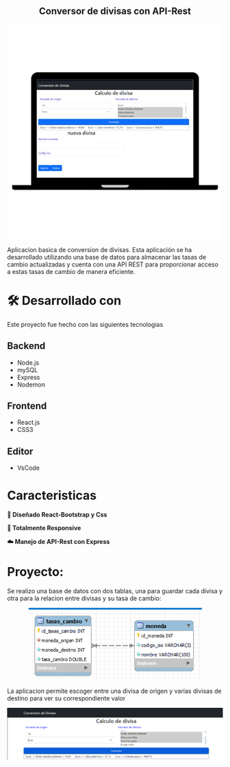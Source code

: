 <h2 align="center">
  Conversor de divisas con API-Rest<br/>
</h2>
<div align="center">
  <img alt="Demo" src="/FrontEnd/conversion_divisas/src/img/presentation_web-divisas.png" />
</div>

Aplicacion basica de conversion de divisas. Esta aplicación se ha desarrollado utilizando una base de datos para almacenar las tasas de cambio actualizadas y cuenta con una API REST para proporcionar acceso a estas tasas de cambio de manera eficiente.

# 🛠 Desarrollado con

Este proyecto fue hecho con las siguientes tecnologias 

## Backend
- Node.js
- mySQL
- Express
- Nodemon

## Frontend
- React.js
- CSS3

## Editor
- VsCode

# Caracteristicas

**🎨 Diseñado React-Bootstrap y Css**

**📱 Totalmente Responsive**

**☁️ Manejo de API-Rest con Express**

# Proyecto:

Se realizo una base de datos con dos tablas, una para guardar cada divisa y otra para la relacion entre divisas y su tasa de cambio:
<div align="center">
  <img alt="Demo" src="/FrontEnd/conversion_divisas/src/img/tablasBD.png" />
</div>

La aplicacion permite escoger entre una divisa de origen y varias divisas de destino para ver su correspondiente valor
<div align="center">
  <img alt="Demo" src="/FrontEnd/conversion_divisas/src/img/Muestra1.png" />
</div>









